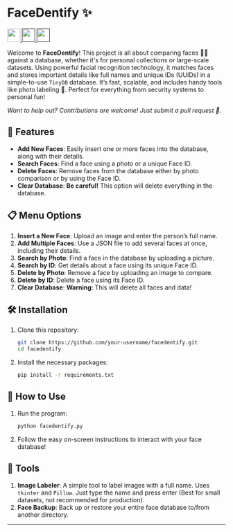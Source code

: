 # FaceDentify ✨

<a href="https://python.org">
  <img src="https://forthebadge.com/images/badges/made-with-python.svg" height="30">
</a>
<a href="">
  <img src="https://forthebadge.com/images/featured/featured-built-with-love.svg" height="30">
</a>

<a href="">
  <img src="https://forthebadge.com/images/badges/open-source.svg" height="30">
</a>

Welcome to **FaceDentify**! This project is all about comparing faces 🕵️‍♂️ against a database, whether it's for personal collections or large-scale datasets. Using powerful facial recognition technology, it matches faces and stores important details like full names and unique IDs (UUIDs) in a simple-to-use `TinyDB` database. It’s fast, scalable, and includes handy tools like photo labeling 📸. Perfect for everything from security systems to personal fun!

*Want to help out? Contributions are welcome! Just submit a pull request 🚀.*

## 🎯 Features

- **Add New Faces**: Easily insert one or more faces into the database, along with their details.
- **Search Faces**: Find a face using a photo or a unique Face ID.
- **Delete Faces**: Remove faces from the database either by photo comparison or by using the Face ID.
- **Clear Database**: **Be careful!** This option will delete everything in the database.

## 📋 Menu Options

1. **Insert a New Face**: Upload an image and enter the person’s full name.
2. **Add Multiple Faces**: Use a JSON file to add several faces at once, including their details.
3. **Search by Photo**: Find a face in the database by uploading a picture.
4. **Search by ID**: Get details about a face using its unique Face ID.
5. **Delete by Photo**: Remove a face by uploading an image to compare.
6. **Delete by ID**: Delete a face using its Face ID.
7. **Clear Database**: **Warning**: This will delete all faces and data!

## 🛠️ Installation

1. Clone this repository:
   ```bash
   git clone https://github.com/your-username/facedentify.git
   cd facedentify
   ```
2. Install the necessary packages:
   ```bash
   pip install -r requirements.txt
   ```

## 🚀 How to Use

1. Run the program:
   ```bash
   python facedentify.py
   ```
2. Follow the easy on-screen instructions to interact with your face database!

## 🔧 Tools

1. **Image Labeler**: A simple tool to label images with a full name. Uses `tkinter` and `Pillow`. Just type the name and press enter (Best for small datasets, not recommended for production).
2. **Face Backup**: Back up or restore your entire face database to/from another directory.

---